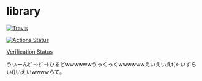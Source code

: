 # library

[![Travis](https://img.shields.io/travis/beet-aizu/library/master.svg)](https://travis-ci.org/beet-aizu/library)

[![Actions Status](https://github.com/beet-aizu/library/workflows/verify/badge.svg)](https://github.com/beet-aizu/library/actions)

[Verification Status](https://beet-aizu.github.io/library/test/status.html)

うぃーんﾋﾞｰﾄﾋﾞｰﾄひるどwwwwwwうっくっくwwwwwwえいえいえt(←いずらいt)いえいwwwwらて。
